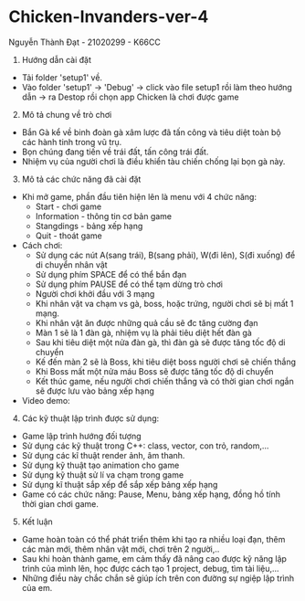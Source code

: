# Chicken-Invanders-ver-4

Nguyễn Thành Đạt - 21020299 - K66CC

1. Hướng dẫn cài đặt
  - Tải folder 'setup1' về.
  - Vào folder 'setup1' -> 'Debug' -> click vào file setup1 rồi làm theo hướng dẫn 
                                   -> ra Destop rồi chọn app Chicken là chơi được game

2. Mô tả chung về trò chơi
  - Bắn Gà kể về binh đoàn gà xâm lược đã tấn công và tiêu diệt toàn bộ các hành tinh trong vũ trụ.
  - Bọn chúng đang tiến về trái đất, tấn công trái đất.
  - Nhiệm vụ của người chơi là điều khiển tàu chiến chống lại bọn gà này.

3. Mô tả các chức năng đã cài đặt
  - Khi mở game, phần đầu tiên hiện lên là menu với 4 chức năng:
    + Start - chơi game
    + Information - thông tin cơ bản game
    + Stangdings - bảng xếp hạng
    + Quit - thoát game
  - Cách chơi:
    + Sử dụng các nút A(sang trái), B(sang phải), W(đi lên), S(đi xuống) để di chuyển nhân vật
    + Sử dụng phím SPACE để có thể bắn đạn
    + Sử dụng phím PAUSE để có thể tạm dừng trò chơi
    + Người chơi khởi đầu với 3 mạng
    + Khi nhân vật va chạm vs gà, boss, hoặc trứng, người chơi sẽ bị mất 1 mạng.
    + Khi nhân vật ăn được những quả cầu sẽ đc tăng cường đạn
    + Màn 1 sẽ là 1 đàn gà, nhiệm vụ là phải tiêu diệt hết đàn gà
    + Sau khi tiêu diệt một nửa đàn gà, thì đàn gà sẽ được tăng tốc độ di chuyển
    + Kế đến màn 2 sẽ là Boss, khi tiêu diệt boss người chơi sẽ chiến thắng
    + Khi Boss mất một nửa máu Boss sẽ được tăng tốc độ di chuyển
    + Kết thúc game, nếu người chơi chiến thắng và có thời gian chơi ngắn sẽ được lưu vào bảng xếp hạng
  - Video demo:

4. Các kỹ thuật lập trình được sử dụng:
  - Game lập trình hướng đối tượng
  - Sử dụng các kỹ thuật trong C++: class, vector, con trỏ, random,...
  - Sử dụng các kĩ thuật render ảnh, âm thanh.
  - Sử dụng kỹ thuật tạo animation cho game
  - Sử dụng kỹ thuật sử lí va chạm trong game
  - Sử dụng kĩ thuật sắp xếp để sắp xếp bảng xếp hạng
  - Game có các chức năng: Pause, Menu, bảng xếp hạng, đồng hồ tính thời gian chơi game.

5. Kết luận
  - Game hoàn toàn có thể phát triển thêm khi tạo ra nhiều loại đạn, thêm các màn mới, thêm nhân vật mới, chơi trên 2 người,..
  - Sau khi hoàn thành game, em cảm thấy đã nâng cao được kỹ năng lập trình của mình lên, học được cách tạo 1 project, debug, tìm tài liệu,...
  - Những điều này chắc chắn sẽ giúp ích trên con đường sự ngiệp lập trình của em.
 
 
